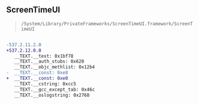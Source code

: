## ScreenTimeUI

> `/System/Library/PrivateFrameworks/ScreenTimeUI.framework/ScreenTimeUI`

```diff

-537.2.11.2.0
+537.2.12.0.0
   __TEXT.__text: 0x1bf78
   __TEXT.__auth_stubs: 0x620
   __TEXT.__objc_methlist: 0x12b4
-  __TEXT.__const: 0xe8
+  __TEXT.__const: 0xe0
   __TEXT.__cstring: 0xcc5
   __TEXT.__gcc_except_tab: 0x46c
   __TEXT.__oslogstring: 0x2768

```
